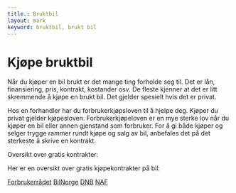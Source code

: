 ```yaml
---
title.: Bruktbil
layout: mark
keyword: bruktbil, brukt bil
---
```


Kjøpe bruktbil
==============

Når du kjøper en bil brukt er det mange ting forholde seg til.
Det er lån, finansiering, pris, kontrakt, kostander osv.
De fleste kjenner at det er litt skremmende å kjøpe en brukt bil.
Det gjelder spesielt hvis det er privat.

Hos en forhandler har du forbrukerkjøpsloven til å hjelpe deg.
Kjøper du privat gjelder kjøpesloven.
Forbrukerkjøpeloven er en mye sterke lov når du kjøper en bil eller annen gjenstand som forbruker.
For å gi både kjøper og selger trygge rammer rundt kjøpe og salg av bil, anbefales det på det sterkeste å skrive en kontrakt.

Oversikt over gratis kontrakter:

<p>Her er en oversikt over gratis kjøpekontrakter på bil:</p>

<div id="contracts">
<a href="/57132_Kontrakt_Bruktbil_BM_interaktivNY.pdf">Forbrukerrådet</a>
<a href="/KontraktBilNorge.pdf">BilNorge</a>
<a href="/Kontrakt_kjop_salg_bruktbil_0613.pdf">DNB</a>
<a href="/naf_kontrakt_bruktbil-skjema.pdf">NAF</a>
</div>

<script async src="//pagead2.googlesyndication.com/pagead/js/adsbygoogle.js"></script>
<!-- Kjøpekontrakt - kontrakter -->
<ins class="adsbygoogle"
     style="display:inline-block;width:728px;height:90px"
     data-ad-client="ca-pub-9548062553812638"
     data-ad-slot="2250668100"></ins>
<script>
(adsbygoogle = window.adsbygoogle || []).push({});
</script>
